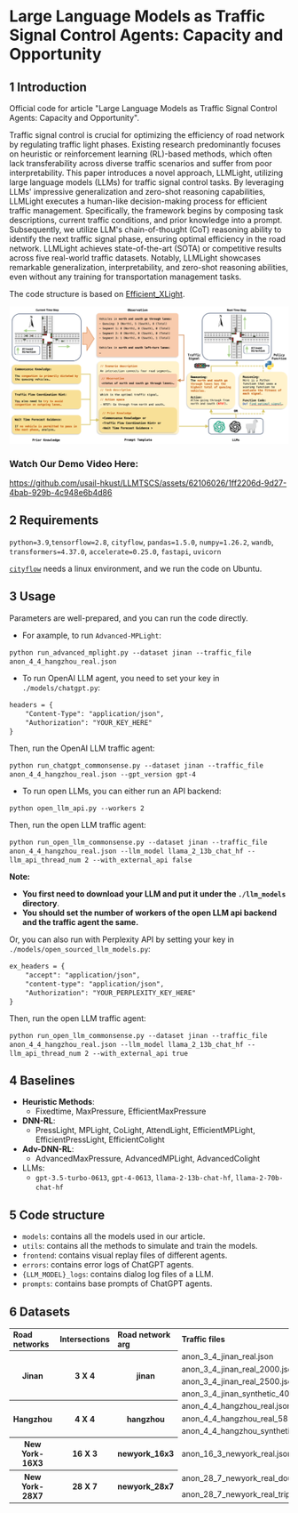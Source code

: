 # Large Language Models as Traffic Signal Control Agents: Capacity and Opportunity

## 1 Introduction

Official code for article "Large Language Models as Traffic Signal Control Agents: Capacity and Opportunity".

Traffic signal control is crucial for optimizing the efficiency of road network by regulating traffic light phases. Existing research predominantly focuses on heuristic or reinforcement learning (RL)-based methods, which often lack transferability across diverse traffic scenarios and suffer from poor interpretability. This paper introduces a novel approach, LLMLight, utilizing large language models (LLMs) for traffic signal control tasks. By leveraging LLMs' impressive generalization and zero-shot reasoning capabilities, LLMLight executes a human-like decision-making process for efficient traffic management. Specifically, the framework begins by composing task descriptions, current traffic conditions, and prior knowledge into a prompt. Subsequently, we utilize LLM's chain-of-thought (CoT) reasoning ability to identify the next traffic signal phase, ensuring optimal efficiency in the road network. LLMLight achieves state-of-the-art (SOTA) or competitive results across five real-world traffic datasets. Notably, LLMLight showcases remarkable generalization, interpretability, and zero-shot reasoning abilities, even without any training for transportation management tasks.

The code structure is based on [Efficient_XLight](https://github.com/LiangZhang1996/Efficient_XLight.git).

![Demo](./media/Architecture.png)

### Watch Our Demo Video Here:
https://github.com/usail-hkust/LLMTSCS/assets/62106026/1ff2206d-9d27-4bab-929b-4c948e6b4d86

## 2 Requirements

`python=3.9`,`tensorflow=2.8`, `cityflow`, `pandas=1.5.0`, `numpy=1.26.2`, `wandb`,  `transformers=4.37.0`, `accelerate=0.25.0`, `fastapi`, `uvicorn`

[`cityflow`](https://github.com/cityflow-project/CityFlow.git) needs a linux environment, and we run the code on Ubuntu.

## 3 Usage

Parameters are well-prepared, and you can run the code directly.

- For axample, to run `Advanced-MPLight`:
```shell
python run_advanced_mplight.py --dataset jinan --traffic_file anon_4_4_hangzhou_real.json
```
- To run OpenAI LLM agent, you need to set your key in `./models/chatgpt.py`:

```
headers = {
    "Content-Type": "application/json",
    "Authorization": "YOUR_KEY_HERE"
}
```

Then, run the OpenAI LLM traffic agent:


```shell
python run_chatgpt_commonsense.py --dataset jinan --traffic_file anon_4_4_hangzhou_real.json --gpt_version gpt-4
```
- To run open LLMs, you can either run an API backend:
```shell
python open_llm_api.py --workers 2
```
Then, run the open LLM traffic agent:

```shell
python run_open_llm_commonsense.py --dataset jinan --traffic_file anon_4_4_hangzhou_real.json --llm_model llama_2_13b_chat_hf --llm_api_thread_num 2 --with_external_api false
```
**Note:**

- **You first need to download your LLM and put it under the `./llm_models` directory**.
- **You should set the number of workers of the open LLM api backend and the traffic agent the same.**

Or, you can also run with Perplexity API by setting your key in `./models/open_sourced_llm_models.py`:

```
ex_headers = {
    "accept": "application/json",
    "content-type": "application/json",
    "Authorization": "YOUR_PERPLEXITY_KEY_HERE"
}
```

Then, run the open LLM traffic agent:

```shell
python run_open_llm_commonsense.py --dataset jinan --traffic_file anon_4_4_hangzhou_real.json --llm_model llama_2_13b_chat_hf --llm_api_thread_num 2 --with_external_api true
```

## 4 Baselines

- **Heuristic Methods**:
    - Fixedtime, MaxPressure, EfficientMaxPressure
- **DNN-RL**:
    - PressLight, MPLight, CoLight, AttendLight, EfficientMPLight, EfficientPressLight, EfficientColight
- **Adv-DNN-RL**:
    - AdvancedMaxPressure, AdvancedMPLight, AdvancedColight
- LLMs:
  - `gpt-3.5-turbo-0613`, `gpt-4-0613`, `llama-2-13b-chat-hf`, `llama-2-70b-chat-hf`

## 5 Code structure
- `models`: contains all the models used in our article.
- `utils`: contains all the methods to simulate and train the models.
- `frontend`: contains visual replay files of different agents.
- `errors`: contains error logs of ChatGPT agents.
- `{LLM_MODEL}_logs`: contains dialog log files of a LLM.
- `prompts`: contains base prompts of ChatGPT agents.

## 6 Datasets

<table>
    <tr>
        <td> <b> Road networks </b> </td> <td> <b> Intersections </b> </td> <td> <b> Road network arg </b> </td> <td> <b> Traffic files </b> </td>
    </tr>
    <tr> <!-- Jinan -->
        <th rowspan="4"> Jinan </th> <th rowspan="4"> 3 X 4 </th> <th rowspan="4"> jinan </th>  <td> anon_3_4_jinan_real.json </td> 
    </tr>
  	<tr>
      <td> anon_3_4_jinan_real_2000.json </td>
  	</tr>
  	<tr>
      <td> anon_3_4_jinan_real_2500.json </td>
    </tr>
    <tr>
      <td> anon_3_4_jinan_synthetic_4000_10min.json </td>
    </tr>
  	<tr> <!-- Hangzhou -->
        <th rowspan="3"> Hangzhou </th> <th rowspan="3"> 4 X 4 </th> <th rowspan="3"> hangzhou </th> <td> anon_4_4_hangzhou_real.json </td>
    </tr>
  	<tr>
      <td> anon_4_4_hangzhou_real_5816.json </td>
    </tr>
    <tr>
      <td> anon_4_4_hangzhou_synthetic_4000_10min.json </td>
    </tr>
  	<tr> <!-- NewYork -->
        <th rowspan="1"> New York-16X3 </th> <th rowspan="1"> 16 X 3 </th> <th rowspan="1"> newyork_16x3 </th> <td> anon_16_3_newyork_real.json </td>
    </tr>
  <tr> <!-- Hangzhou -->
        <th rowspan="2"> New York-28X7 </th> <th rowspan="2"> 28 X 7 </th> <th rowspan="2"> newyork_28x7 </th> <td> anon_28_7_newyork_real_double.json </td>
    </tr>
  	<tr>
      <td> anon_28_7_newyork_real_triple.json </td>
    </tr>
</table>
